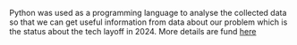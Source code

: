 Python was used as a programming language to analyse the collected data so that we can get useful information from data about our problem which is the status about the tech layoff in 2024.
More details are fund [here]([text](../../analysis/pandas_analyse.ipynb))